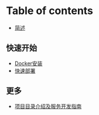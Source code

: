 # Table of contents

* [简述](README.md)

## 快速开始

* [Docker安装](kuai-su-kai-shi/docker-an-zhuang.md)
* [快速部署](kuai-su-kai-shi/kuai-su-bu-shu.md)

## 更多

* [项目目录介绍及服务开发指南](geng-duo/xiang-mu-mu-lu-jie-shao-ji-fu-wu-kai-fa-zhi-nan.md)

